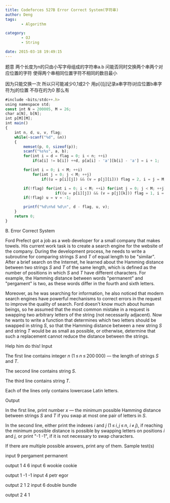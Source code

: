 ```yaml
---
title: Codeforces 527B Error Correct System(字符串)
author: Deng
tags: 
       - Algorithm

category: 
       - OJ
       - String

date: 2015-03-18 19:49:15
---
```

题意 两个长度为n的只由小写字母组成的字符串a.b 问能否同时交换两个串两个对应位置的字符 使得两个串相同位置字符不相同的数目最小

因为只能交换一次 所以只可能减少0,1或2个 用p[i][j]记录a串字符i对应位置b串字符为j的位置 不存在的为0 那么有

```js 
#include <bits/stdc++.h>
using namespace std;
const int N = 200005, M = 26;
char a[N], b[N];
int p[M][M];
int main()
{
    int n, d, u, v, flag;
    while(~scanf("%d", &n))
    {
        memset(p, 0, sizeof(p));
        scanf("%s%s", a, b);
        for(int i = d = flag = 0; i < n; ++i)
            if(a[i] != b[i]) ++d, p[a[i] - 'a'][b[i] - 'a'] = i + 1;

        for(int i = 0; i < M; ++i)
            for(int j = 0; j < M; ++j)
                if((u = p[i][j]) && (v = p[j][i])) flag = 2, i = j = M;

        if(!flag) for(int i = 0; i < M; ++i) for(int j = 0; j < M; ++j) for(int k = 0; k < M; ++k)
                      if((u = p[i][j]) && (v = p[j][k])) flag = 1, i = j = k = M;
        if(!flag) u = v = -1;

        printf("%d\n%d %d\n", d - flag, u, v);
    }
    return 0;
}
```
B. Error Correct System

Ford Prefect got a job as a web developer for a small company that makes towels. His current work task is to create a search engine for the website of the company. During the development process, he needs to write a subroutine for comparing strings *S* and *T* of equal length to be "similar". After a brief search on the Internet, he learned about the Hamming distance between two strings *S* and *T* of the same length, which is defined as the number of positions in which *S* and *T* have different characters. For example, the Hamming distance between words "permanent" and "pergament" is two, as these words differ in the fourth and sixth letters.

Moreover, as he was searching for information, he also noticed that modern search engines have powerful mechanisms to correct errors in the request to improve the quality of search. Ford doesn't know much about human beings, so he assumed that the most common mistake in a request is swapping two arbitrary letters of the string (not necessarily adjacent). Now he wants to write a function that determines which two letters should be swapped in string *S*, so that the Hamming distance between a new string *S* and string *T* would be as small as possible, or otherwise, determine that such a replacement cannot reduce the distance between the strings.

Help him do this!
Input

The first line contains integer *n* (1 ≤ *n* ≤ 200 000) — the length of strings *S* and *T*.

The second line contains string *S*.

The third line contains string *T*.

Each of the lines only contains lowercase Latin letters.

Output

In the first line, print number *x* — the minimum possible Hamming distance between strings *S* and *T* if you swap at most one pair of letters in *S*.

In the second line, either print the indexes *i* and *j* (1 ≤ *i*, *j* ≤ *n*, *i* ≠ *j*), if reaching the minimum possible distance is possible by swapping letters on positions *i* and *j*, or print "-1 -1", if it is not necessary to swap characters.

If there are multiple possible answers, print any of them.
Sample test(s)

input 9 pergament permanent

output 1 4 6
input 6 wookie cookie

output 1 -1 -1
input 4 petr egor

output 2 1 2
input 6 double bundle

output 2 4 1